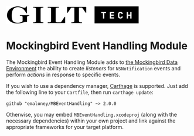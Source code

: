 ![Gilt Tech logo](https://raw.githubusercontent.com/gilt/Cleanroom/master/Assets/gilt-tech-logo.png)

# Mockingbird Event Handling Module

The Mockingbird Event Handling Module adds to [the Mockingbird Data Environment](https://github.com/emaloney/MBDataEnvironment) the ability to create *listeners* for `NSNotification` events and perform  *actions* in response to specific events.

If you wish to use a dependency manager, [Carthage](https://github.com/Carthage/Carthage) is supported. Just add the following line to your `Cartfile`, then run `carthage update`:

```
github "emaloney/MBEventHandling" ~> 2.0.0  
```

Otherwise, you may embed `MBEventHandling.xcodeproj` (along with the necessary dependencies) within your own project and link against the appropriate frameworks for your target platform.
